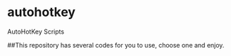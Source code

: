 # autohotkey
AutoHotKey Scripts

##This repository has several codes for you to use, choose one and enjoy.
